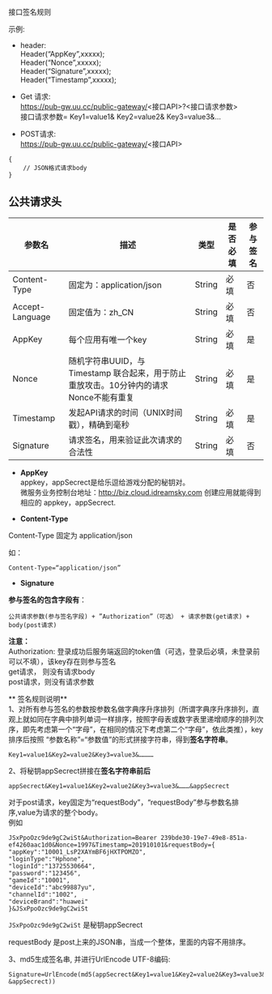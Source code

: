 接口签名规则

示例:

- header:  
  Header(“AppKey”,xxxxx);  
  Header(“Nonce”,xxxxx);  
  Header(“Signature”,xxxxx);  
  Header(“Timestamp”,xxxxx);

- Get 请求:  
  https://pub-gw.uu.cc/public-gateway/<接口API>?<接口请求参数>  
  接口请求参数= Key1=value1& Key2=value2& Key3=value3&…

- POST请求:  
  https://pub-gw.uu.cc/public-gateway/<接口API>

```
{
    // JSON格式请求body
}
```

## 公共请求头

| 参数名             | 描述                                                    | 类型     | 是否必填 | 参与签名 |
| --------------- | ----------------------------------------------------- | ------ | ---- | ---- |
| Content-Type    | 固定为：application/json                                  | String | 必填   | 否    |
| Accept-Language | 固定值为：zh_CN                                            | String | 必填   | 否    |
| AppKey          | 每个应用有唯一个key                                           | String | 必填   | 是    |
| Nonce           | 随机字符串UUID，与Timestamp 联合起来，用于防止重放攻击。10分钟内的请求Nonce不能有重复 | String | 必填   | 是    |
| Timestamp       | 发起API请求的时间（UNIX时间戳），精确到毫秒                             | String | 必填   | 是    |
| Signature       | 请求签名，用来验证此次请求的合法性                                     | String | 必填   | 否    |

- **AppKey**  
  appkey，appSecrect是给乐逗给游戏分配的秘钥对。  
  微服务业务控制台地址：http://biz.cloud.idreamsky.com 创建应用就能得到相应的 appkey，appSecrect.

- **Content-Type**

Content-Type 固定为 application/json

如：

```
Content-Type=“application/json”
```

- **Signature**

**参与签名的包含字段有**：

```
公共请求参数(参与签名字段) + ”Authorization”（可选） + 请求参数(get请求) + body(post请求)
```

**注意：**  
Authorization: 登录成功后服务端返回的token值（可选，登录后必填，未登录前可以不填），该key存在则参与签名  
get请求， 则没有请求body  
post请求，则没有请求参数

** 签名规则说明**  
1、对所有参与签名的参数按参数名做字典序升序排列（所谓字典序升序排列，直观上就如同在字典中排列单词一样排序，按照字母表或数字表里递增顺序的排列次序，即先考虑第一个“字母”，在相同的情况下考虑第二个“字母”，依此类推），key排序后按照 “参数名称”=“参数值”的形式拼接字符串，得到**签名字符串**。

```
Key1=value1&Key2=value2&Key3=value3&…………
```

2、将秘钥appSecrect拼接在**签名字符串前后**

```
appSecrect&Key1=value1&Key2=value2&Key3=value3&………&appSecrect
```

对于post请求，key固定为“requestBody”，“requestBody”参与参数名排序,value为请求的整个body。  
例如

```
JSxPpoOzc9de9gC2wiSt&Authorization=Bearer 239bde30-19e7-49e8-851a-ef4260aac1d0&Nonce=1997&Timestamp=201910101&requestBody={
"appKey":"10001_LsP2XAYmBF6jHXTPOMZO",
"loginType":"Hphone",
"loginId":"13725530664",
"password":"123456",
"gameId":"10001",
"deviceId":"abc99887yu",
"channelId":"1002",
"deviceBrand":"huawei"
}&JSxPpoOzc9de9gC2wiSt
```

`JSxPpoOzc9de9gC2wiSt` 是秘钥appSecrect

requestBody 是post上来的JSON串，当成一个整体，里面的内容不用排序。

3、md5生成签名串, 并进行UrlEncode UTF-8编码:

```
Signature=UrlEncode(md5(appSecrect&Key1=value1&Key2=value2&Key3=value3&………&appSecrect))
```
